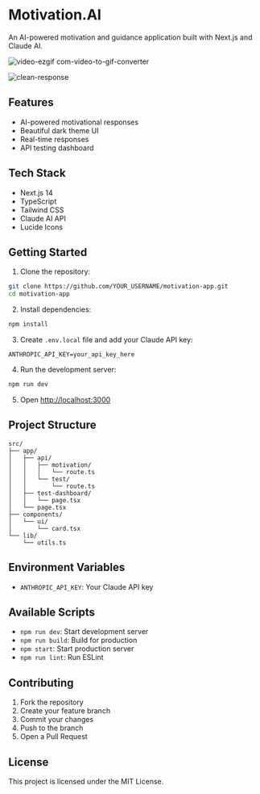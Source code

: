 # Motivation.AI

An AI-powered motivation and guidance application built with Next.js and Claude AI.

![video-ezgif com-video-to-gif-converter](https://github.com/user-attachments/assets/bbfc039c-17ed-4027-b8e0-c14376c10d71)

![clean-response](https://github.com/user-attachments/assets/78b854a6-a633-4cf6-9284-94ed05744171)


## Features

- AI-powered motivational responses
- Beautiful dark theme UI
- Real-time responses
- API testing dashboard

## Tech Stack

- Next.js 14
- TypeScript
- Tailwind CSS
- Claude AI API
- Lucide Icons

## Getting Started

1. Clone the repository:
```bash
git clone https://github.com/YOUR_USERNAME/motivation-app.git
cd motivation-app
```

2. Install dependencies:
```bash
npm install
```

3. Create `.env.local` file and add your Claude API key:
```
ANTHROPIC_API_KEY=your_api_key_here
```

4. Run the development server:
```bash
npm run dev
```

5. Open [http://localhost:3000](http://localhost:3000)

## Project Structure

```
src/
├── app/
│   ├── api/
│   │   ├── motivation/
│   │   │   └── route.ts
│   │   └── test/
│   │       └── route.ts
│   ├── test-dashboard/
│   │   └── page.tsx
│   └── page.tsx
├── components/
│   └── ui/
│       └── card.tsx
└── lib/
    └── utils.ts
```

## Environment Variables

- `ANTHROPIC_API_KEY`: Your Claude API key

## Available Scripts

- `npm run dev`: Start development server
- `npm run build`: Build for production
- `npm start`: Start production server
- `npm run lint`: Run ESLint

## Contributing

1. Fork the repository
2. Create your feature branch
3. Commit your changes
4. Push to the branch
5. Open a Pull Request

## License

This project is licensed under the MIT License.
